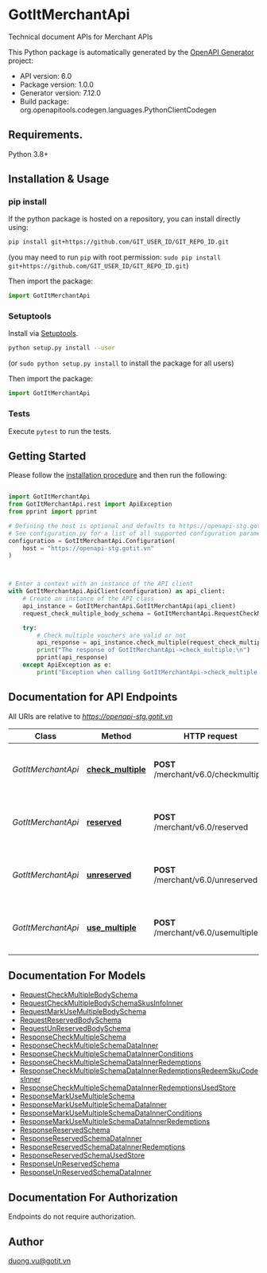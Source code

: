 # GotItMerchantApi
Technical document APIs for Merchant APIs

This Python package is automatically generated by the [OpenAPI Generator](https://openapi-generator.tech) project:

- API version: 6.0
- Package version: 1.0.0
- Generator version: 7.12.0
- Build package: org.openapitools.codegen.languages.PythonClientCodegen

## Requirements.

Python 3.8+

## Installation & Usage
### pip install

If the python package is hosted on a repository, you can install directly using:

```sh
pip install git+https://github.com/GIT_USER_ID/GIT_REPO_ID.git
```
(you may need to run `pip` with root permission: `sudo pip install git+https://github.com/GIT_USER_ID/GIT_REPO_ID.git`)

Then import the package:
```python
import GotItMerchantApi
```

### Setuptools

Install via [Setuptools](http://pypi.python.org/pypi/setuptools).

```sh
python setup.py install --user
```
(or `sudo python setup.py install` to install the package for all users)

Then import the package:
```python
import GotItMerchantApi
```

### Tests

Execute `pytest` to run the tests.

## Getting Started

Please follow the [installation procedure](#installation--usage) and then run the following:

```python

import GotItMerchantApi
from GotItMerchantApi.rest import ApiException
from pprint import pprint

# Defining the host is optional and defaults to https://openapi-stg.gotit.vn
# See configuration.py for a list of all supported configuration parameters.
configuration = GotItMerchantApi.Configuration(
    host = "https://openapi-stg.gotit.vn"
)



# Enter a context with an instance of the API client
with GotItMerchantApi.ApiClient(configuration) as api_client:
    # Create an instance of the API class
    api_instance = GotItMerchantApi.GotItMerchantApi(api_client)
    request_check_multiple_body_schema = GotItMerchantApi.RequestCheckMultipleBodySchema() # RequestCheckMultipleBodySchema |  (optional)

    try:
        # Check multiple vouchers are valid or not
        api_response = api_instance.check_multiple(request_check_multiple_body_schema=request_check_multiple_body_schema)
        print("The response of GotItMerchantApi->check_multiple:\n")
        pprint(api_response)
    except ApiException as e:
        print("Exception when calling GotItMerchantApi->check_multiple: %s\n" % e)

```

## Documentation for API Endpoints

All URIs are relative to *https://openapi-stg.gotit.vn*

Class | Method | HTTP request | Description
------------ | ------------- | ------------- | -------------
*GotItMerchantApi* | [**check_multiple**](docs/GotItMerchantApi.md#check_multiple) | **POST** /merchant/v6.0/checkmultiple | Check multiple vouchers are valid or not
*GotItMerchantApi* | [**reserved**](docs/GotItMerchantApi.md#reserved) | **POST** /merchant/v6.0/reserved | Reserved multiple vouchers for a fixed bill number.
*GotItMerchantApi* | [**unreserved**](docs/GotItMerchantApi.md#unreserved) | **POST** /merchant/v6.0/unreserved | Reserved multiple vouchers for a fixed bill number.
*GotItMerchantApi* | [**use_multiple**](docs/GotItMerchantApi.md#use_multiple) | **POST** /merchant/v6.0/usemultiple | Reserved multiple vouchers for a fixed bill number.


## Documentation For Models

 - [RequestCheckMultipleBodySchema](docs/RequestCheckMultipleBodySchema.md)
 - [RequestCheckMultipleBodySchemaSkusInfoInner](docs/RequestCheckMultipleBodySchemaSkusInfoInner.md)
 - [RequestMarkUseMultipleBodySchema](docs/RequestMarkUseMultipleBodySchema.md)
 - [RequestReservedBodySchema](docs/RequestReservedBodySchema.md)
 - [RequestUnReservedBodySchema](docs/RequestUnReservedBodySchema.md)
 - [ResponseCheckMultipleSchema](docs/ResponseCheckMultipleSchema.md)
 - [ResponseCheckMultipleSchemaDataInner](docs/ResponseCheckMultipleSchemaDataInner.md)
 - [ResponseCheckMultipleSchemaDataInnerConditions](docs/ResponseCheckMultipleSchemaDataInnerConditions.md)
 - [ResponseCheckMultipleSchemaDataInnerRedemptions](docs/ResponseCheckMultipleSchemaDataInnerRedemptions.md)
 - [ResponseCheckMultipleSchemaDataInnerRedemptionsRedeemSkuCodesInner](docs/ResponseCheckMultipleSchemaDataInnerRedemptionsRedeemSkuCodesInner.md)
 - [ResponseCheckMultipleSchemaDataInnerRedemptionsUsedStore](docs/ResponseCheckMultipleSchemaDataInnerRedemptionsUsedStore.md)
 - [ResponseMarkUseMultipleSchema](docs/ResponseMarkUseMultipleSchema.md)
 - [ResponseMarkUseMultipleSchemaDataInner](docs/ResponseMarkUseMultipleSchemaDataInner.md)
 - [ResponseMarkUseMultipleSchemaDataInnerConditions](docs/ResponseMarkUseMultipleSchemaDataInnerConditions.md)
 - [ResponseMarkUseMultipleSchemaDataInnerRedemptions](docs/ResponseMarkUseMultipleSchemaDataInnerRedemptions.md)
 - [ResponseReservedSchema](docs/ResponseReservedSchema.md)
 - [ResponseReservedSchemaDataInner](docs/ResponseReservedSchemaDataInner.md)
 - [ResponseReservedSchemaDataInnerRedemptions](docs/ResponseReservedSchemaDataInnerRedemptions.md)
 - [ResponseReservedSchemaUsedStore](docs/ResponseReservedSchemaUsedStore.md)
 - [ResponseUnReservedSchema](docs/ResponseUnReservedSchema.md)
 - [ResponseUnReservedSchemaDataInner](docs/ResponseUnReservedSchemaDataInner.md)


<a id="documentation-for-authorization"></a>
## Documentation For Authorization

Endpoints do not require authorization.


## Author

duong.vu@gotit.vn


